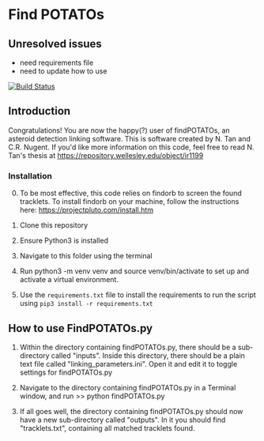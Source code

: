 # Find POTATOs

## Unresolved issues
- need requirements file
- need to update how to use 

[![Build Status](https://img.shields.io/static/v1.svg?label=CSL&message=software%20against%20climate%20change&color=green?style=flat&logo=github)](https://img.shields.io/static/v1.svg?label=CSL&message=software%20against%20climate%20change&color=green?style=flat&logo=github)


## Introduction
Congratulations! You are now the happy(?) user of findPOTATOs, an asteroid detection linking software. This is software created by N. Tan and C.R. Nugent. If you'd like more information on this code, feel free to read N. Tan's thesis at https://repository.wellesley.edu/object/ir1199 

### Installation
0. To be most effective, this code relies on findorb to screen the found tracklets. To install findorb on your machine, follow the instructions here: https://projectpluto.com/install.htm 

1. Clone this repository
2. Ensure Python3 is installed
3. Navigate to this folder using the terminal
4. Run python3 -m venv venv and source venv/bin/activate to set up and activate a virtual environment.
5. Use the `requirements.txt` file to install the requirements to run the script using `pip3 install -r requirements.txt`


## How to use FindPOTATOs.py
1. Within the directory containing findPOTATOs.py, there should be a sub-directory called "inputs". Inside this directory, there should be a plain text file called "linking_parameters.ini". Open it and edit it to toggle settings for findPOTATOs.py

2. Navigate to the directory containing findPOTATOs.py in a Terminal window, and run >> python findPOTATOs.py

3. If all goes well, the directory containing findPOTATOs.py should now have a new sub-directory called "outputs". In it you should find "tracklets.txt", containing all matched tracklets found. 


